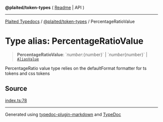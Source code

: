 **@plaited/token-types** ( [Readme](../README.md) \| API )

***

[Plaited Typedocs](../../../modules.md) / [@plaited/token-types](../modules.md) / PercentageRatioValue

# Type alias: PercentageRatioValue

> **PercentageRatioValue**: \`${number}:${number}\` \| \`${number}%\` \| `1` \| `0` \| \`0.${number}\` \| [`AliasValue`](AliasValue.md)

PercentageRatio value type relies on the defaultFormat formatter for ts tokens and css tokens

## Source

[index.ts:78](https://github.com/plaited/plaited/blob/b0dd907/libs/token-types/src/index.ts#L78)

***

Generated using [typedoc-plugin-markdown](https://www.npmjs.com/package/typedoc-plugin-markdown) and [TypeDoc](https://typedoc.org/)

